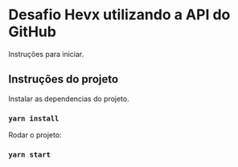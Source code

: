# Desafio Hevx utilizando a API do GitHub

Instruções para iniciar.

## Instruções do projeto

Instalar as dependencias do projeto.

### `yarn install`

Rodar o projeto:
### `yarn start`

